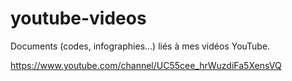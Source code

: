 # youtube-videos
Documents (codes, infographies...) liés à mes vidéos YouTube.

https://www.youtube.com/channel/UC55cee_hrWuzdiFa5XensVQ
